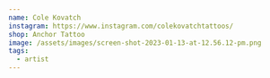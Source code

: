 ```yaml
---
name: Cole Kovatch
instagram: https://www.instagram.com/colekovatchtattoos/
shop: Anchor Tattoo
image: /assets/images/screen-shot-2023-01-13-at-12.56.12-pm.png
tags:
  - artist
---
```

